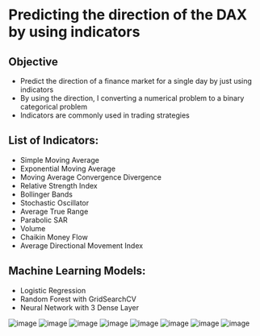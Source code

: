 # Predicting the direction of the DAX by using indicators

## Objective
* Predict the direction of a finance market for a single day by just using indicators
* By using the direction, I converting a numerical problem to a binary categorical problem  
* Indicators are commonly used in trading strategies 

## List of Indicators:
* Simple Moving Average
* Exponential Moving Average
* Moving Average Convergence Divergence
* Relative Strength Index
* Bollinger Bands
* Stochastic Oscillator
* Average True Range
* Parabolic SAR
* Volume
* Chaikin Money Flow
* Average Directional Movement Index

## Machine Learning Models:
* Logistic Regression
* Random Forest with GridSearchCV
* Neural Network with 3 Dense Layer

![image](https://github.com/PatrickSchuetten/final_project/blob/master/slides/presentation_direction_dax/Folie4.JPG)
![image](https://github.com/PatrickSchuetten/final_project/blob/master/slides/presentation_direction_dax/Folie5.JPG)
![image](https://github.com/PatrickSchuetten/final_project/blob/master/slides/presentation_direction_dax/Folie7.JPG)
![image](https://github.com/PatrickSchuetten/final_project/blob/master/slides/presentation_direction_dax/Folie9.JPG)
![image](https://github.com/PatrickSchuetten/final_project/blob/master/slides/presentation_direction_dax/Folie10.JPG)
![image](https://github.com/PatrickSchuetten/final_project/blob/master/slides/presentation_direction_dax/Folie11.JPG)
![image](https://github.com/PatrickSchuetten/final_project/blob/master/slides/presentation_direction_dax/Folie12.JPG)
![image](https://github.com/PatrickSchuetten/final_project/blob/master/slides/presentation_direction_dax/Folie13.JPG)